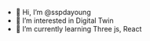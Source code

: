 

- 👋 Hi, I’m @sspdayoung
- 👀 I’m interested in Digital Twin
- 🌱 I’m currently learning Three js, React


<!---
sspdayoung/sspdayoung is a ✨ special ✨ repository because its `README.md` (this file) appears on your GitHub profile.
You can click the Preview link to take a look at your changes.
- 💞️ I’m looking to collaborate on ...
- 📫 How to reach me 
--->
